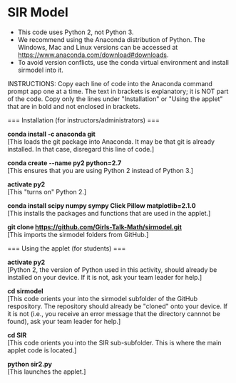SIR Model
======

* This code uses Python 2, not Python 3.
* We recommend using the Anaconda distribution of Python. The Windows, Mac and Linux versions can be accessed at https://www.anaconda.com/download#downloads.
* To avoid version conflicts, use the conda virtual environment and install sirmodel into it. 

INSTRUCTIONS: Copy each line of code into the Anaconda command prompt app one at a time. The text in brackets is explanatory; it is NOT part of the code. Copy only the lines under "Installation" or "Using the applet" that are in bold and not enclosed in brackets.

=== Installation (for instructors/administrators) ===

**conda install -c anaconda git** \
[This loads the git package into Anaconda. It may be that git is already installed. In that case, disregard this line of code.]

**conda create --name py2 python=2.7** \
[This ensures that you are using Python 2 instead of Python 3.]

**activate py2** \
[This "turns on" Python 2.]

**conda install scipy numpy sympy Click Pillow matplotlib=2.1.0** \
[This installs the packages and functions that are used in the applet.]

**git clone https://github.com/Girls-Talk-Math/sirmodel.git** \
[This imports the sirmodel folders from GitHub.]


=== Using the applet (for students) ===

**activate py2** \
[Python 2, the version of Python used in this activity, should already be installed on your device. If it is not, ask your team leader for help.]

**cd sirmodel** \
[This code orients your into the sirmodel subfolder of the GitHub respository. The repository should already be "cloned" onto your device. If it is not (i.e., you receive an error message that the directory cannnot be found), ask your team leader for help.]

**cd SIR** \
[This code orients you into the SIR sub-subfolder. This is where the main applet code is located.]

**python sir2.py** \
[This launches the applet.]


